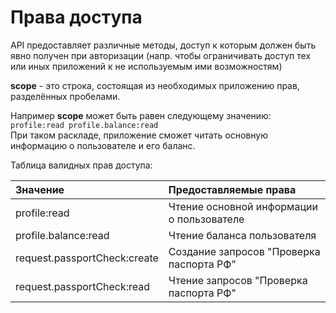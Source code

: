 # Права доступа

API предоставляет различные методы, доступ к которым должен быть явно получен при авторизации \(напр. чтобы ограничивать доступ тех или иных приложений к не используемым ими возможностям\)

**scope** - это строка, состоящая из необходимых приложению прав, разделённых пробелами.

Например **scope** может быть равен следующему значению: `profile:read profile.balance:read`  
При таком раскладе, приложение сможет читать основную информацию о пользователе и его баланс.

Таблица валидных прав доступа:

| Значение | Предоставляемые права |
| :--- | :--- |
| profile:read | Чтение основной информации о пользователе |
| profile.balance:read | Чтение баланса пользователя |
| request.passportCheck:create | Создание запросов "Проверка паспорта РФ" |
| request.passportCheck:read | Чтение запросов "Проверка паспорта РФ" |




